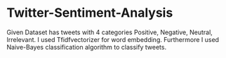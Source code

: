 # Twitter-Sentiment-Analysis
Given Dataset has tweets with 4 categories Positive, Negative, Neutral, Irrelevant. I used Tfidfvectorizer for word embedding. Furthermore  I used Naive-Bayes classification algorithm to classify tweets.
